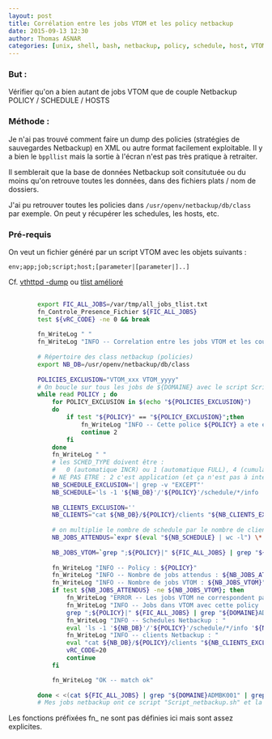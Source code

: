 ```yaml
---
layout: post
title: Corrélation entre les jobs VTOM et les policy netbackup
date: 2015-09-13 12:30
author: Thomas ASNAR
categories: [unix, shell, bash, netbackup, policy, schedule, host, VTOM]
---
```


### But :

Vérifier qu'on a bien autant de jobs VTOM que de couple Netbackup POLICY / SCHEDULE / HOSTS


### Méthode :

Je n'ai pas trouvé comment faire un dump des policies (stratégies de sauvegardes Netbackup) en XML ou autre format facilement exploitable.
Il y a bien le `bppllist` mais la sortie à l'écran n'est pas très pratique à retraiter.

Il semblerait que la base de données Netbackup soit consitutuée ou du moins qu'on retrouve toutes les données, dans des fichiers plats / nom de dossiers.

J'ai pu retrouver toutes les policies dans `/usr/openv/netbackup/db/class` par exemple. On peut y récupérer les schedules, les hosts, etc.

### Pré-requis

On veut un fichier généré par un script VTOM avec les objets suivants : 
```
env;app;job;script;host;[parameter|[parameter|]..]
```

Cf. [vthttpd -dump](http://thomas-asnar.github.io/vthttpd-dump-requete-sql)
ou  [tlist amélioré](http://thomas-asnar.github.io/vtom-tlist-ameliore-affichage-script-parametres-et-autres-champs)

```bash
    
		export FIC_ALL_JOBS=/var/tmp/all_jobs_tlist.txt
		fn_Controle_Presence_Fichier ${FIC_ALL_JOBS}
		test ${vRC_CODE} -ne 0 && break
		
		fn_WriteLog " "
		fn_WriteLog "INFO -- Correlation entre les jobs VTOM et les couples de policies / schedule / hosts"
		
		# Répertoire des class netbackup (policies)
		export NB_DB=/usr/openv/netbackup/db/class
		
		POLICIES_EXCLUSION="VTOM_xxx VTOM_yyyy"
		# On boucle sur tous les jobs de ${DOMAINE} avec le script Script_netbackup.sh qui correspond au lancement des sauvegardes NB
		while read POLICY ; do
			for POLICY_EXCLUSION in $(echo "${POLICIES_EXCLUSION}")
			do 
				if test "${POLICY}" == "${POLICY_EXCLUSION}";then
					fn_WriteLog "INFO -- Cette police ${POLICY} a ete exclus du check"
					continue 2
				fi
			done
			fn_WriteLog " "
			# les SCHED_TYPE doivent être :
			#	0 (automatique INCR) ou 1 (automatique FULL), 4 (cumulative INCR)
			# NE PAS ETRE : 2 c'est application (et ça n'est pas à intégrer dans VTOM)
			NB_SCHEDULE_EXCLUSION='| grep -v "EXCEPT"'
			NB_SCHEDULE='ls -1 '${NB_DB}'/'${POLICY}'/schedule/*/info '${NB_SCHEDULE_EXCLUSION}'| while read info ; do SCHED_TYPE=`grep "SCHED_TYPE" $info | sed "s/SCHED_TYPE[    ]*//"` ; if test $SCHED_TYPE -eq 0 -o $SCHED_TYPE -eq 1 -o $SCHED_TYPE -eq 4; then echo $info ; fi ; done'
			
			NB_CLIENTS_EXCLUSION=''
			NB_CLIENTS="cat ${NB_DB}/${POLICY}/clients "${NB_CLIENTS_EXCLUSION}"| grep -v \"^#\""
			
			# on multiplie le nombre de schedule par le nombre de clients par policy
			NB_JOBS_ATTENDUS=`expr $(eval "${NB_SCHEDULE} | wc -l") \* $(eval "${NB_CLIENTS} | wc -l")`
			
			NB_JOBS_VTOM=`grep ";${POLICY}|" ${FIC_ALL_JOBS} | grep "${DOMAINE}ADMBK001" | wc -l`
			
			fn_WriteLog "INFO -- Policy : ${POLICY}"
			fn_WriteLog "INFO -- Nombre de jobs attendus : ${NB_JOBS_ATTENDUS}"
			fn_WriteLog "INFO -- Nombre de jobs VTOM : ${NB_JOBS_VTOM}"
			if test ${NB_JOBS_ATTENDUS} -ne ${NB_JOBS_VTOM}; then
				fn_WriteLog "ERROR -- Les jobs VTOM ne correspondent pas au jobs attendus par rapport a netbackup"
				fn_WriteLog "INFO -- Jobs dans VTOM avec cette policy : "
				grep ";${POLICY}|" ${FIC_ALL_JOBS} | grep "${DOMAINE}ADMBK001"
				fn_WriteLog "INFO -- Schedules Netbackup : "
				eval 'ls -1 '${NB_DB}'/'${POLICY}'/schedule/*/info '${NB_SCHEDULE_EXCLUSION}
				fn_WriteLog "INFO -- clients Netbackup : "
				eval "cat ${NB_DB}/${POLICY}/clients "${NB_CLIENTS_EXCLUSION}"| grep -v \"^#\""
				vRC_CODE=20
				continue
			fi

			fn_WriteLog "OK -- match ok"
		
		done < <(cat ${FIC_ALL_JOBS} | grep "${DOMAINE}ADMBK001" | grep "Script_netbackup.sh"| cut -d";" -f6 | awk -F"|" '{print $1}' | sort | uniq)
		# Mes jobs netbackup ont ce script "Script_netbackup.sh" et la machine d'exécution est ${DOMAINE}ADMBK001
```

Les fonctions préfixées fn_ ne sont pas définies ici mais sont assez explicites. 
